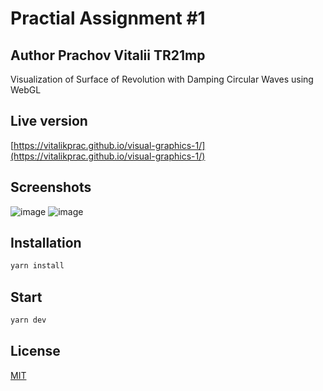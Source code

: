 # Practial Assignment #1
## Author Prachov Vitalii TR21mp
Visualization of
Surface of Revolution with Damping Circular Waves using WebGL

## Live version

[https://vitalikprac.github.io/visual-graphics-1/](https://vitalikprac.github.io/visual-graphics-1/)

## Screenshots

![image](https://user-images.githubusercontent.com/42850697/200939548-08d367cc-fe7d-4f7c-b18a-046c10997964.png)
![image](https://user-images.githubusercontent.com/42850697/200939734-57433399-e527-462f-9a9a-0e2b65b6c463.png)

## Installation

```bash
yarn install
```

## Start

```bash
yarn dev
```
## License

[MIT](https://choosealicense.com/licenses/mit/)
